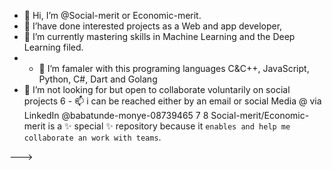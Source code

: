 - 👋 Hi, I’m @Social-merit or Economic-merit.
- 👀 I’have done interested projects as a Web and app developer,
- 🌱 I’m currently mastering skills in Machine Learning and the Deep Learning filed.
- - 🌱 I’m famaler with this programing languages C&C++, JavaScript, Python, C#, Dart and Golang
- 💞️ I’m not looking for but open to collaborate voluntarily on social projects
6 - 📫 i can be reached either by an email or social Media @ via LinkedIn @babatunde-monye-08739465
7
8
Social-merit/Economic-merit is a ✨ special ✨ repository because it `enables and help me collaborate an work with teams`.

--->
